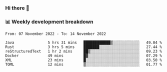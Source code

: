 ### Hi there 👋

### 📊 Weekly development breakdown
<!--START_SECTION:waka-->

```text
From: 07 November 2022 - To: 14 November 2022

Java               5 hrs 31 mins   ████████████▒░░░░░░░░░░░░   49.04 %
Rust               3 hrs 5 mins    ███████░░░░░░░░░░░░░░░░░░   27.44 %
reStructuredText   1 hr 2 mins     ██▒░░░░░░░░░░░░░░░░░░░░░░   09.23 %
Docker             49 mins         █▓░░░░░░░░░░░░░░░░░░░░░░░   07.29 %
XML                23 mins         █░░░░░░░░░░░░░░░░░░░░░░░░   03.50 %
TOML               12 mins         ▒░░░░░░░░░░░░░░░░░░░░░░░░   01.77 %
```

<!--END_SECTION:waka-->
